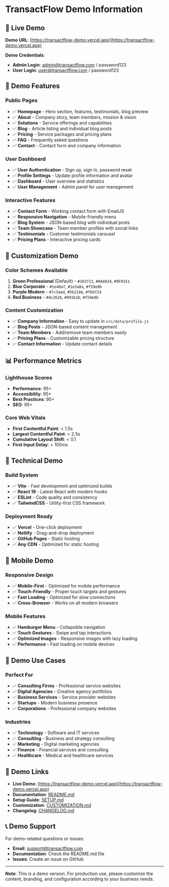 # TransactFlow Demo Information

## 🚀 Live Demo

**Demo URL**: [https://transactflow-demo.vercel.app](https://transactflow-demo.vercel.app)

**Demo Credentials**:
- **Admin Login**: admin@transactflow.com / password123
- **User Login**: user@transactflow.com / password123

## 📱 Demo Features

### **Public Pages**
- ✅ **Homepage** - Hero section, features, testimonials, blog preview
- ✅ **About** - Company story, team members, mission & vision
- ✅ **Solutions** - Service offerings and capabilities
- ✅ **Blog** - Article listing and individual blog posts
- ✅ **Pricing** - Service packages and pricing plans
- ✅ **FAQ** - Frequently asked questions
- ✅ **Contact** - Contact form and company information

### **User Dashboard**
- ✅ **User Authentication** - Sign up, sign in, password reset
- ✅ **Profile Settings** - Update profile information and avatar
- ✅ **Dashboard** - User overview and statistics
- ✅ **User Management** - Admin panel for user management

### **Interactive Features**
- ✅ **Contact Form** - Working contact form with EmailJS
- ✅ **Responsive Navigation** - Mobile-friendly menu
- ✅ **Blog System** - JSON-based blog with individual posts
- ✅ **Team Showcase** - Team member profiles with social links
- ✅ **Testimonials** - Customer testimonials carousel
- ✅ **Pricing Plans** - Interactive pricing cards

## 🎨 Customization Demo

### **Color Schemes Available**
1. **Green Professional** (Default) - `#103713`, `#0A4834`, `#9F8151`
2. **Blue Corporate** - `#1e40af`, `#1e3a8a`, `#f59e0b`
3. **Purple Modern** - `#7c3aed`, `#5b21b6`, `#fbbf24`
4. **Red Business** - `#dc2626`, `#991b1b`, `#f59e0b`

### **Content Customization**
- ✅ **Company Information** - Easy to update in `src/data/profile.js`
- ✅ **Blog Posts** - JSON-based content management
- ✅ **Team Members** - Add/remove team members easily
- ✅ **Pricing Plans** - Customizable pricing structure
- ✅ **Contact Information** - Update contact details

## 📊 Performance Metrics

### **Lighthouse Scores**
- **Performance**: 95+
- **Accessibility**: 95+
- **Best Practices**: 95+
- **SEO**: 95+

### **Core Web Vitals**
- **First Contentful Paint**: < 1.5s
- **Largest Contentful Paint**: < 2.5s
- **Cumulative Layout Shift**: < 0.1
- **First Input Delay**: < 100ms

## 🔧 Technical Demo

### **Build System**
- ✅ **Vite** - Fast development and optimized builds
- ✅ **React 19** - Latest React with modern hooks
- ✅ **ESLint** - Code quality and consistency
- ✅ **TailwindCSS** - Utility-first CSS framework

### **Deployment Ready**
- ✅ **Vercel** - One-click deployment
- ✅ **Netlify** - Drag-and-drop deployment
- ✅ **GitHub Pages** - Static hosting
- ✅ **Any CDN** - Optimized for static hosting

## 📱 Mobile Demo

### **Responsive Design**
- ✅ **Mobile-First** - Optimized for mobile performance
- ✅ **Touch-Friendly** - Proper touch targets and gestures
- ✅ **Fast Loading** - Optimized for slow connections
- ✅ **Cross-Browser** - Works on all modern browsers

### **Mobile Features**
- ✅ **Hamburger Menu** - Collapsible navigation
- ✅ **Touch Gestures** - Swipe and tap interactions
- ✅ **Optimized Images** - Responsive images with lazy loading
- ✅ **Performance** - Fast loading on mobile devices

## 🎯 Demo Use Cases

### **Perfect For**
- ✅ **Consulting Firms** - Professional service websites
- ✅ **Digital Agencies** - Creative agency portfolios
- ✅ **Business Services** - Service provider websites
- ✅ **Startups** - Modern business presence
- ✅ **Corporations** - Professional company websites

### **Industries**
- ✅ **Technology** - Software and IT services
- ✅ **Consulting** - Business and strategy consulting
- ✅ **Marketing** - Digital marketing agencies
- ✅ **Finance** - Financial services and consulting
- ✅ **Healthcare** - Medical and healthcare services

## 🔗 Demo Links

- **Live Demo**: [https://transactflow-demo.vercel.app](https://transactflow-demo.vercel.app)
- **Documentation**: [README.md](README.md)
- **Setup Guide**: [SETUP.md](SETUP.md)
- **Customization**: [CUSTOMIZATION.md](CUSTOMIZATION.md)
- **Changelog**: [CHANGELOG.md](CHANGELOG.md)

## 📞 Demo Support

For demo-related questions or issues:
- **Email**: support@transactflow.com
- **Documentation**: Check the README.md file
- **Issues**: Create an issue on GitHub

---

**Note**: This is a demo version. For production use, please customize the content, branding, and configuration according to your business needs. 